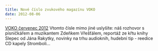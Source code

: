 ```yaml
---
title: Nové číslo zvukového magazínu VOKO
date: 2012-08-06
---
```


[VOKO červenec 2012](http://www.vokomagazin.cz/admin/upload/VOKO%2012%20cervenec%202012.mp3)
Vtomto čísle mimo jiné uslyšíte: náš rozhovor s písničkářem a muzikantem Zdeňkem Vřešťálem, reportáž ze křtu knihy Slepec od Jána Rakytky, novinky na trhu audioknih, hudební tip - reedice CD kapely Stromboli...